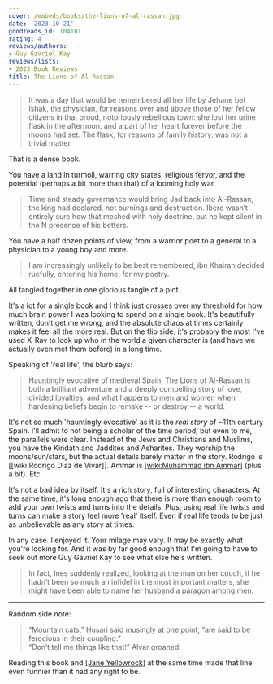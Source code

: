 ```yaml
---
cover: /embeds/books/the-lions-of-al-rassan.jpg
date: '2023-10-21'
goodreads_id: 104101
rating: 4
reviews/authors:
- Guy Gavriel Kay
reviews/lists:
- 2023 Book Reviews
title: The Lions of Al-Rassan
---
```

> It was a day that would be remembered all her life by Jehane bet Ishak, the physician, for reasons over and above those of her fellow citizens in that proud, notoriously rebellious town: she lost her urine flask in the afternoon, and a part of her heart forever before the moons had set. The flask, for reasons of family history, was not a trivial matter.

That is a dense book.

You have a land in turmoil, warring city states, religious fervor, and the potential (perhaps a bit more than that) of a looming holy war. 

> Time and steady governance would bring Jad back into Al-Rassan, the king had declared, not burnings and destruction. Ibero wasn’t entirely sure how that meshed with holy doctrine, but he kept silent in the N
> presence of his betters.

You have a half dozen points of view, from a warrior poet to a general to a physician to a young boy and more. 

> I am increasingly unlikely to be best remembered, ibn Khairan decided ruefully, entering his home, for my poetry.

All tangled together in one glorious tangle of a plot. 

<!--more-->

It's a lot for a single book and I think just crosses over my threshold for how much brain power I was looking to spend on a single book. It's beautifully written, don't get me wrong, and the absolute chaos at times certainly makes it feel all the more real. But on the flip side, it's probably the most I've used X-Ray to look up who in the world a given character is (and have we actually even met them before) in a long time. 

Speaking of 'real life', the blurb says:

> Hauntingly evocative of medieval Spain, The Lions of Al-Rassan is both a brilliant adventure and a deeply compelling story of love, divided loyalties, and what happens to men and women when hardening beliefs begin to remake -- or destroy -- a world.

It's not so much 'hauntingly evocative' as it is the *real story* of ~11th century Spain. I'll admit to not being a scholar of the time period, but even to me, the parallels were clear. Instead of the Jews and Christians and Muslims, you have the Kindath and Jaddites and Asharites. They worship the moons/sun/stars, but the actual details barely matter in the story. Rodrigo is [[wiki:Rodrigo Díaz de Vivar]]. Ammar is [[wiki:Muhammad ibn Ammar]]() (plus a bit). Etc. 

It's not a bad idea by itself. It's a rich story, full of interesting characters. At the same time, it's long enough ago that there is more than enough room to add your own twists and turns into the details. Plus, using real life twists and turns can make a story feel more 'real' itself. Even if real life tends to be just as unbelievable as any story at times.

In any case. I enjoyed it. Your milage may vary. It may be exactly what you're looking for. And it was by far good enough that I'm going to have to seek out more Guy Gavriel Kay to see what else he's written. 

> In fact, Ines suddenly realized, looking at the man on her couch, if he hadn’t been so much an infidel in the most important matters, she might have been able to name her husband a paragon among men.

- - - - - 

Random side note:

> “Mountain cats,” Husari said musingly at one point, “are said to be ferocious in their coupling.”  
> “Don’t tell me things like that!” Alvar groaned.

Reading this book and [[Jane Yellowrock]]() at the same time made that line even funnier than it had any right to be. 